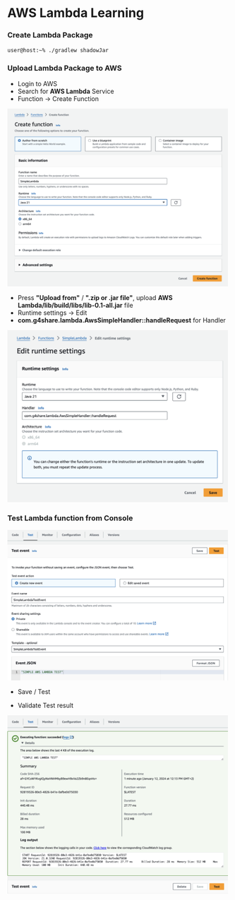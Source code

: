 # AWS Lambda Learning

### Create Lambda Package

```console
user@host:~% ./gradlew shadowJar
```

### Upload Lambda Package to AWS

* Login to AWS
* Search for **AWS Lambda** Service
* Function -> Create Function

<img src="docs/Create function.png" width="500" alt="Author from scratch, 'SimpleLambda' as Function Name,'Java 21' as Runtime"/>

* Press **"Upload from"** / **".zip or .jar file"**, upload **AWS Lambda/lib/build/libs/lib-0.1-all.jar** file
* Runtime settings -> Edit
* **com.g4share.lambda.AwsSimpleHandler::handleRequest** for Handler

<img src="docs/Edit runtime settings.png" width="500" alt="'com.g4share.lambda.AwsSimpleHandler::handleRequest' for Handler"/>

### Test Lambda function from Console

<img src="docs/Test Lambda.png" width="500" alt="'Create new event', 'SimpleLambdaTestEvent' for 'Event name'; &quot;SIMPLE AWS LAMBDA TEST&quot; as data"/>

* Save / Test

* Validate Test result

<img src="docs/Test result.png" width="500" alt="Open Test result details"/>

